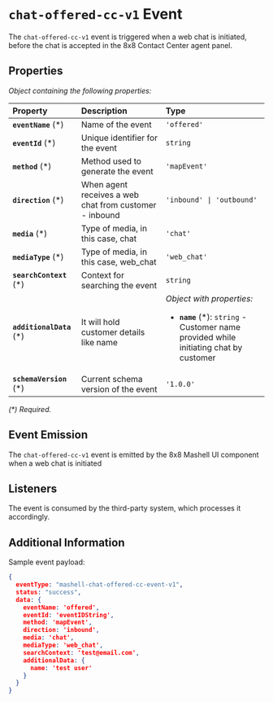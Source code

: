 # `chat-offered-cc-v1` Event

The `chat-offered-cc-v1` event is triggered when a web chat is initiated, before the chat is accepted in the 8x8 Contact Center agent panel.

## Properties

*Object containing the following properties:*

| Property                  | Description                                            | Type                                                                                                                            |
| :------------------------ | :----------------------------------------------------- | :------------------------------------------------------------------------------------------------------------------------------ |
| **`eventName`** (\*)      | Name of the event                                      | `'offered'`                                                                                                                     |
| **`eventId`** (\*)        | Unique identifier for the event                        | `string`                                                                                                                        |
| **`method`** (\*)         | Method used to generate the event                      | `'mapEvent'`                                                                                                                    |
| **`direction`** (\*)      | When agent receives a web chat from customer - inbound | `'inbound' \| 'outbound'`                                                                                                       |
| **`media`** (\*)          | Type of media, in this case, chat                      | `'chat'`                                                                                                                        |
| **`mediaType`** (\*)      | Type of media, in this case, web_chat                  | `'web_chat'`                                                                                                                    |
| **`searchContext`** (\*)  | Context for searching the event                        | `string`                                                                                                                        |
| **`additionalData`** (\*) | It will hold customer details like name                | *Object with properties:*<ul><li>**`name`** (\*): `string` - Customer name provided while initiating chat by customer</li></ul> |
| **`schemaVersion`** (\*)  | Current schema version of the event                    | `'1.0.0'`                                                                                                                       |

*(\*) Required.*

## Event Emission

The `chat-offered-cc-v1` event is emitted by the 8x8 Mashell UI component when a web chat is initiated

## Listeners

The event is consumed by the third-party system, which processes it accordingly.

## Additional Information

Sample event payload:

```json
{
  eventType: "mashell-chat-offered-cc-event-v1",
  status: "success",
  data: {
    eventName: 'offered',
    eventId: 'eventIDString',
    method: 'mapEvent',
    direction: 'inbound',
    media: 'chat',
    mediaType: 'web_chat',
    searchContext: 'test@email.com',
    additionalData: {
      name: 'test user'
    }
  }
}
```
